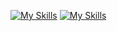 [![My Skills](https://skillicons.dev/icons?i=js,html,css,mysql,php,postgres,docker,git,github,jquery)](https://skillicons.dev)
[![My Skills](https://skillicons.dev/icons?i=swift,apple,postman,pycharm,sqlite,stackoverflow,vscode,eclipse,figma,linkedin)](https://skillicons.dev)
